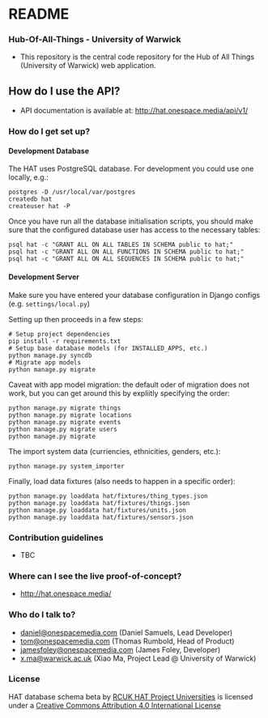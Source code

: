 # README #

### Hub-Of-All-Things - University of Warwick ###

* This repository is the central code repository for the Hub of All Things (University of Warwick) web application.

## How do I use the API? ###

* API documentation is available at: http://hat.onespace.media/api/v1/

### How do I get set up? ###


#### Development Database

The HAT uses PostgreSQL database. For development you could use one locally, e.g.:

    postgres -D /usr/local/var/postgres
    createdb hat
    createuser hat -P

Once you have run all the database initialisation scripts, you should make sure that the configured database user has access to the necessary tables:

	psql hat -c "GRANT ALL ON ALL TABLES IN SCHEMA public to hat;"
	psql hat -c "GRANT ALL ON ALL FUNCTIONS IN SCHEMA public to hat;"
	psql hat -c "GRANT ALL ON ALL SEQUENCES IN SCHEMA public to hat;"

#### Development Server

Make sure you have entered your database configuration in Django configs (e.g. `settings/local.py`)

Setting up then proceeds in a few steps:

	# Setup project dependencies
	pip install -r requirements.txt 
	# Setup base database models (for INSTALLED_APPS, etc.)
	python manage.py syncdb
	# Migrate app models
	python manage.py migrate

Caveat with app model migration: the default oder of migration does not work, but you can get around this by expliitly specifying the order:

	python manage.py migrate things
	python manage.py migrate locations
	python manage.py migrate events
	python manage.py migrate users
	python manage.py migrate

The import system data (curriencies, ethnicities, genders, etc.):
	
	python manage.py system_importer

Finally, load data fixtures (also needs to happen in a specific order):

	python manage.py loaddata hat/fixtures/thing_types.json
	python manage.py loaddata hat/fixtures/things.json
	python manage.py loaddata hat/fixtures/units.json
	python manage.py loaddata hat/fixtures/sensors.json


### Contribution guidelines ###

* TBC

### Where can I see the live proof-of-concept? ###

* http://hat.onespace.media/

### Who do I talk to? ###

* daniel@onespacemedia.com (Daniel Samuels, Lead Developer)
* tom@onespacemedia.com (Thomas Rumbold, Head of Product)
* jamesfoley@onespacemedia.com (James Foley, Developer)
* x.ma@warwick.ac.uk (Xiao Ma, Project Lead @ University of Warwick)

### License

HAT database schema beta by [RCUK HAT Project Universities](http://www.hubofallthings.com/) is licensed under a [Creative Commons Attribution 4.0 International License](http://creativecommons.org/licenses/by/4.0/)